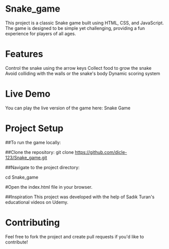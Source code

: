 # Snake_game

This project is a classic Snake game built using HTML, CSS, and JavaScript. The game is designed to be simple yet challenging, providing a fun experience for players of all ages.

# Features
Control the snake using the arrow keys
Collect food to grow the snake
Avoid colliding with the walls or the snake's body
Dynamic scoring system

# Live Demo
You can play the live version of the game here: Snake Game

# Project Setup
##To run the game locally:

##Clone the repository:
git clone https://github.com/dicle-123/Snake_game.git

##Navigate to the project directory:

cd Snake_game

#Open the index.html file in your browser.

##Inspiration
This project was developed with the help of Sadık Turan's educational videos on Udemy.

# Contributing
Feel free to fork the project and create pull requests if you'd like to contribute!

